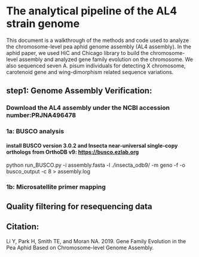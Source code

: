 # The analytical pipeline of the AL4 strain genome
This document is a walkthrough of the methods and code used to analyze the chromosome-level pea aphid genome assembly (AL4 assembly). In the aphid paper, we used HiC and Chicago library to build the chromosome-level assembly and analyzed gene family evolution on the chromosome. We also sequenced seven A. pisum individuals for detecting X chromosome, carotenoid gene and wing-dimorphism related sequence variations. 

## step1: Genome Assembly Verification: 
### Download the AL4 assembly under the NCBI accession number:PRJNA496478 

### 1a: BUSCO analysis 
#### install BUSCO version 3.0.2 and Insecta near-universal single-copy orthologs from OrthoDB v9: https://busco.ezlab.org
python run_BUSCO.py -i assembly.fasta -l ./insecta_odb9/ -m geno -f -o busco_output -c 8 > assembly.log

### 1b: Microsatellite primer mapping

## Quality filtering for resequencing data

## Citation:
Li Y, Park H, Smith TE, and Moran NA. 2019. Gene Family Evolution in the Pea Aphid Based on Chromosome-level Genome Assembly. 


